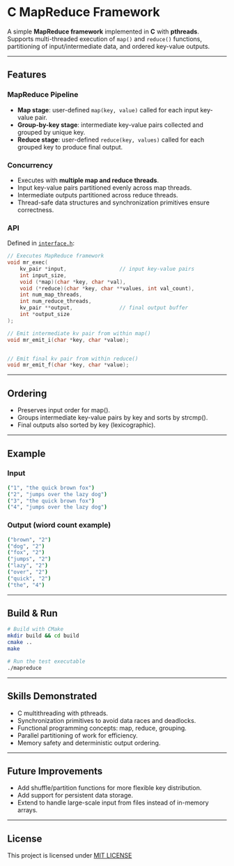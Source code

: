 # C MapReduce Framework

A simple **MapReduce framework** implemented in **C** with **pthreads**.  
Supports multi-threaded execution of `map()` and `reduce()` functions, partitioning of input/intermediate data, and ordered key-value outputs.  

---

## Features

### MapReduce Pipeline
- **Map stage**: user-defined `map(key, value)` called for each input key-value pair.  
- **Group-by-key stage**: intermediate key-value pairs collected and grouped by unique key.  
- **Reduce stage**: user-defined `reduce(key, values)` called for each grouped key to produce final output.  

### Concurrency
- Executes with **multiple map and reduce threads**.  
- Input key-value pairs partitioned evenly across map threads.  
- Intermediate outputs partitioned across reduce threads.  
- Thread-safe data structures and synchronization primitives ensure correctness.  

### API
Defined in [`interface.h`](include/interface.h):
```c
// Executes MapReduce framework
void mr_exec(
    kv_pair *input,                 // input key-value pairs
    int input_size,
    void (*map)(char *key, char *val),
    void (*reduce)(char *key, char **values, int val_count),
    int num_map_threads,
    int num_reduce_threads,
    kv_pair **output,               // final output buffer
    int *output_size
);

// Emit intermediate kv pair from within map()
void mr_emit_i(char *key, char *value);


// Emit final kv pair from within reduce()
void mr_emit_f(char *key, char *value);
```

---

## Ordering
- Preserves input order for map().
- Groups intermediate key-value pairs by key and sorts by strcmp().
- Final outputs also sorted by key (lexicographic).

--- 

## Example
### Input
```bash
("1", "the quick brown fox")
("2", "jumps over the lazy dog")
("3", "the quick brown fox")
("4", "jumps over the lazy dog")
```

### Output (wiord count example)
```bash
("brown", "2")
("dog", "2")
("fox", "2")
("jumps", "2")
("lazy", "2")
("over", "2")
("quick", "2")
("the", "4")
```

--- 

## Build & Run
```bash
# Build with CMake
mkdir build && cd build
cmake ..
make

# Run the test executable
./mapreduce
```

--- 

## Skills Demonstrated
- C multithreading with pthreads.
- Synchronization primitives to avoid data races and deadlocks.
- Functional programming concepts: map, reduce, grouping.
- Parallel partitioning of work for efficiency.
- Memory safety and deterministic output ordering.

--- 

## Future Improvements
- Add shuffle/partition functions for more flexible key distribution.
- Add support for persistent data storage.
- Extend to handle large-scale input from files instead of in-memory arrays.

--- 

## License
This project is licensed under [MIT LICENSE](LICENSE)
